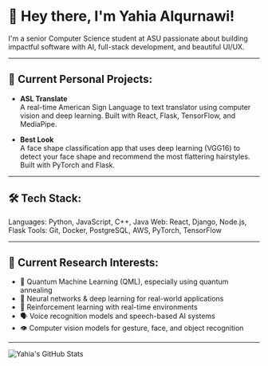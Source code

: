 # 👋 Hey there, I'm Yahia Alqurnawi!

I'm a senior Computer Science student at ASU passionate about building impactful software with AI, full-stack development, and beautiful UI/UX.

---

## 💼 Current Personal Projects:

- **ASL Translate**  
  A real-time American Sign Language to text translator using computer vision and deep learning. Built with React, Flask, TensorFlow, and MediaPipe.

- **Best Look**  
  A face shape classification app that uses deep learning (VGG16) to detect your face shape and recommend the most flattering hairstyles. Built with PyTorch and Flask.

---

## 🛠️ Tech Stack:

Languages: Python, JavaScript, C++, Java
Web: React, Django, Node.js, Flask
Tools: Git, Docker, PostgreSQL, AWS, PyTorch, TensorFlow

---

## 🔬 Current Research Interests:

- 🧠 Quantum Machine Learning (QML), especially using quantum annealing
- 🧬 Neural networks & deep learning for real-world applications
- 🧭 Reinforcement learning with real-time environments
- 🗣️ Voice recognition models and speech-based AI systems
- 👁️ Computer vision models for gesture, face, and object recognition

---

![Yahia's GitHub Stats](https://github-readme-stats.vercel.app/api?username=Yahialqur&show_icons=true&theme=tokyonight)

